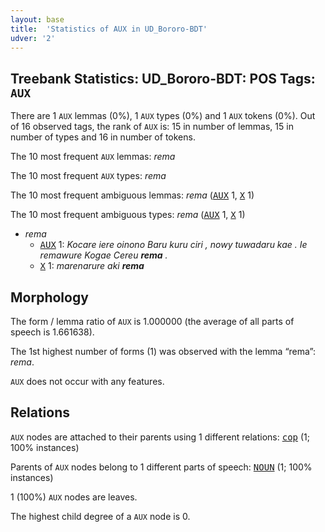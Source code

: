 ```yaml
---
layout: base
title:  'Statistics of AUX in UD_Bororo-BDT'
udver: '2'
---
```


## Treebank Statistics: UD_Bororo-BDT: POS Tags: `AUX`

There are 1 `AUX` lemmas (0%), 1 `AUX` types (0%) and 1 `AUX` tokens (0%).
Out of 16 observed tags, the rank of `AUX` is: 15 in number of lemmas, 15 in number of types and 16 in number of tokens.

The 10 most frequent `AUX` lemmas: <em>rema</em>

The 10 most frequent `AUX` types:  <em>rema</em>

The 10 most frequent ambiguous lemmas: <em>rema</em> (<tt><a href="bor_bdt-pos-AUX.html">AUX</a></tt> 1, <tt><a href="bor_bdt-pos-X.html">X</a></tt> 1)

The 10 most frequent ambiguous types:  <em>rema</em> (<tt><a href="bor_bdt-pos-AUX.html">AUX</a></tt> 1, <tt><a href="bor_bdt-pos-X.html">X</a></tt> 1)


* <em>rema</em>
  * <tt><a href="bor_bdt-pos-AUX.html">AUX</a></tt> 1: <em>Kocare iere oinono Baru kuru ciri , nowy tuwadaru kae . Ie remawure Kogae Cereu <b>rema</b> .</em>
  * <tt><a href="bor_bdt-pos-X.html">X</a></tt> 1: <em>marenarure aki <b>rema</b></em>

## Morphology

The form / lemma ratio of `AUX` is 1.000000 (the average of all parts of speech is 1.661638).

The 1st highest number of forms (1) was observed with the lemma “rema”: <em>rema</em>.

`AUX` does not occur with any features.


## Relations

`AUX` nodes are attached to their parents using 1 different relations: <tt><a href="bor_bdt-dep-cop.html">cop</a></tt> (1; 100% instances)

Parents of `AUX` nodes belong to 1 different parts of speech: <tt><a href="bor_bdt-pos-NOUN.html">NOUN</a></tt> (1; 100% instances)

1 (100%) `AUX` nodes are leaves.

The highest child degree of a `AUX` node is 0.

